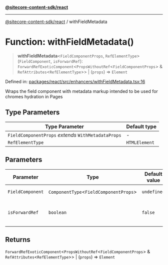 [**@sitecore-content-sdk/react**](../README.md)

***

[@sitecore-content-sdk/react](../README.md) / withFieldMetadata

# Function: withFieldMetadata()

> **withFieldMetadata**\<`FieldComponentProps`, `RefElementType`\>(`FieldComponent`, `isForwardRef`): `ForwardRefExoticComponent`\<`PropsWithoutRef`\<`FieldComponentProps`\> & `RefAttributes`\<`RefElementType`\>\> \| (`props`) => `Element`

Defined in: [packages/react/src/enhancers/withFieldMetadata.tsx:16](https://github.com/Sitecore/content-sdk/blob/6011964d1f248a508bbfba336ef2d9fbb216116e/packages/react/src/enhancers/withFieldMetadata.tsx#L16)

Wraps the field component with metadata markup intended to be used for chromes hydration in Pages

## Type Parameters

| Type Parameter | Default type |
| ------ | ------ |
| `FieldComponentProps` *extends* `WithMetadataProps` | - |
| `RefElementType` | `HTMLElement` |

## Parameters

| Parameter | Type | Default value | Description |
| ------ | ------ | ------ | ------ |
| `FieldComponent` | `ComponentType`\<`FieldComponentProps`\> | `undefined` | the field component |
| `isForwardRef` | `boolean` | `false` | set to 'true' if forward reference is needed |

## Returns

`ForwardRefExoticComponent`\<`PropsWithoutRef`\<`FieldComponentProps`\> & `RefAttributes`\<`RefElementType`\>\> \| (`props`) => `Element`

